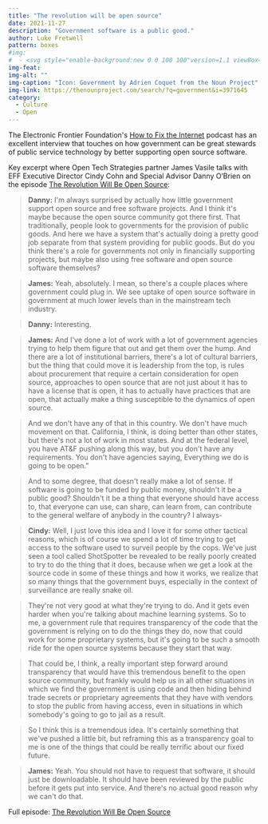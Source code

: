 ```yaml
---
title: "The revolution will be open source"
date: 2021-11-27
description: "Government software is a public good."
author: Luke Fretwell
pattern: boxes
#img: 
#  - <svg style="enable-background:new 0 0 100 100"version=1.1 viewBox="0 0 100 125"x=0px xml:space=preserve xmlns=http://www.w3.org/2000/svg xmlns:graph=http://ns.adobe.com/Graphs/1.0/ xmlns:i=http://ns.adobe.com/AdobeIllustrator/10.0/ xmlns:x=http://ns.adobe.com/Extensibility/1.0/ xmlns:xlink=http://www.w3.org/1999/xlink y=0px><switch><foreignObject height=1 requiredExtensions=http://ns.adobe.com/AdobeIllustrator/10.0/ width=1 x=0 y=0 /><g i:extraneous=self><path d="M74.9,86.1v-2.7c0-2.2-1.1-4.3-3-5.4l-3.2-2c-0.9-0.5-1.4-1.5-1.4-2.5v-3c0-3.5-2.9-6.4-6.4-6.4h-9.1v-7h22.4    c0.4,0,0.8-0.4,0.8-0.8v-2.6c0-0.4-0.4-0.8-0.8-0.8h-2.8V51c0-0.4-0.4-0.8-0.8-0.8H68v-14h2.5c0.4,0,0.8-0.4,0.8-0.8v-2.6    c0-0.4-0.4-0.8-0.8-0.8h-5.1c-0.3-7.7-6.2-13.9-13.8-14.7v-5.5c3-0.3,4.9,1.3,8.1,0.5c0.3-0.1,0.6-0.5,0.6-0.8c0-2,0-3.3,0-5.2    c0-0.5-0.4-0.9-0.9-0.8c-3,0.6-5-0.8-7.8-0.6V4.1c0-0.9-0.7-1.6-1.6-1.6c-0.9,0-1.6,0.7-1.6,1.6v13.2c-7.6,0.8-13.5,7-13.8,14.7    h-5.1c-0.4,0-0.8,0.4-0.8,0.8v2.6c0,0.4,0.4,0.8,0.8,0.8H32v14h-2.5c-0.4,0-0.8,0.4-0.8,0.8v1.9h-2.8c-0.4,0-0.8,0.4-0.8,0.8v2.6    c0,0.4,0.4,0.8,0.8,0.8h22.4v7h-9.1c-3.5,0-6.4,2.9-6.4,6.4v3c0,1-0.5,2-1.4,2.5l-3.2,2c-1.9,1.2-3,3.2-3,5.4v2.7    c-1.7,0.7-2.8,2.3-2.8,4.2c0,2.5,2,4.6,4.6,4.6c2.5,0,4.6-2,4.6-4.6c0-1.9-1.2-3.5-2.8-4.2v-2.7c0-1,0.5-2,1.4-2.5l3.2-2    c1.9-1.2,3-3.2,3-5.4v-3c0-1.6,1.3-2.9,2.9-2.9h9.1V75l-4.6,2.9c-1.9,1.2-3,3.2-3,5.4v5.4c-1.7,0.7-2.8,2.3-2.8,4.2    c0,2.5,2,4.6,4.6,4.6c2.5,0,4.6-2,4.6-4.6c0-1.9-1.2-3.5-2.8-4.2v-5.4c0-1,0.5-2,1.4-2.5L50,78l4.7,2.9c0.9,0.5,1.4,1.5,1.4,2.5    v5.3c-1.7,0.7-2.8,2.3-2.8,4.2c0,2.5,2,4.6,4.6,4.6c2.5,0,4.6-2,4.6-4.6c0-1.9-1.2-3.5-2.8-4.2v-5.3c0-2.2-1.2-4.3-3.1-5.5    L51.7,75v-7.5h9.1c1.6,0,2.9,1.3,2.9,2.9v3c0,2.2,1.1,4.3,3,5.4l3.2,2c0.9,0.5,1.4,1.5,1.4,2.5v2.7c-1.7,0.7-2.8,2.3-2.8,4.2    c0,2.5,2,4.6,4.6,4.6c2.5,0,4.6-2,4.6-4.6C77.7,88.4,76.5,86.7,74.9,86.1z M60.1,37.8c0-0.9,0.7-1.6,1.6-1.6s1.6,0.7,1.6,1.6v10.7    c0,0.9-0.7,1.6-1.6,1.6s-1.6-0.7-1.6-1.6V37.8z M52.3,37.8c0-0.9,0.7-1.6,1.6-1.6s1.6,0.7,1.6,1.6v10.7c0,0.9-0.7,1.6-1.6,1.6    s-1.6-0.7-1.6-1.6V37.8z M39.9,48.5c0,0.9-0.7,1.6-1.6,1.6s-1.6-0.7-1.6-1.6V37.8c0-0.9,0.7-1.6,1.6-1.6s1.6,0.7,1.6,1.6V48.5z     M47.7,48.5c0,0.9-0.7,1.6-1.6,1.6c-0.9,0-1.6-0.7-1.6-1.6V37.8c0-0.9,0.7-1.6,1.6-1.6c0.9,0,1.6,0.7,1.6,1.6V48.5z"/></g></switch>
img-feat: 
img-alt: ""
img-caption: "Icon: Government by Adrien Coquet from the Noun Project"
img-link: https://thenounproject.com/search/?q=government&i=3971645
category:
  - Culture
  - Open
---
```


The Electronic Frontier Foundation's [How to Fix the Internet](https://www.eff.org/how-to-fix-the-internet-podcast) podcast has an excellent interview that touches on how government can be great stewards of public service technology by better supporting open source software.

Key excerpt where Open Tech Strategies partner James Vasile talks with EFF Executive Director Cindy Cohn and Special Advisor Danny O’Brien on the episode [The Revolution Will Be Open Source](https://www.eff.org/deeplinks/2021/11/podcast-episode-revolution-will-be-open-source):

> **Danny:** I'm always surprised by actually how little government support open source and free software projects. And I think it's maybe because the open source community got there first. That traditionally, people look to governments for the provision of public goods. And here we have a system that's actually doing a pretty good job separate from that system providing for public goods. But do you think there's a role for governments not only in financially supporting projects, but maybe also using free software and open source software themselves?

> **James:** Yeah, absolutely. I mean, so there's a couple places where government could plug in. We see uptake of open source software in government at much lower levels than in the mainstream tech industry.

> **Danny:** Interesting.

> **James:** And I've done a lot of work with a lot of government agencies trying to help them figure that out and get them over the hump. And there are a lot of institutional barriers, there's a lot of cultural barriers, but the thing that could move it is leadership from the top, is rules about procurement that require a certain consideration for open source, approaches to open source that are not just about it has to have a license that is open, it has to actually have practices that are open, that actually make a thing susceptible to the dynamics of open source. 

> And we don't have any of that in this country. We don't have much movement on that. California, I think, is doing better than other states, but there's not a lot of work in most states. And at the federal level, you have AT&F pushing along this way, but you don't have any requirements. You don't have agencies saying, Everything we do is going to be open." 

> And to some degree, that doesn't really make a lot of sense. If software is going to be funded by public money, shouldn't it be a public good? Shouldn't it be a thing that everyone should have access to, that everyone can use, can share, can learn from, can contribute to the general welfare of anybody in the country? I always-

> **Cindy:** Well, I just love this idea and I love it for some other tactical reasons, which is of course we spend a lot of time trying to get access to the software used to surveil people by the cops. We've just seen a tool called ShotSpotter be revealed to be really poorly created to try to do the thing that it does, because when we get a look at the source code in some of these things and how it works, we realize that so many things that the government buys, especially in the context of surveillance are really snake oil. 

> They're not very good at what they're trying to do. And it gets even harder when you're talking about machine learning systems. So to me, a government rule that requires transparency of the code that the government is relying on to do the things they do, now that could work for some proprietary systems, but it's going to be such a smooth ride for the open source systems because they start that way.

> That could be, I think, a really important step forward around transparency that would have this tremendous benefit to the open source community, but frankly would help us in all other situations in which we find the government is using code and then hiding behind trade secrets or proprietary agreements that they have with vendors to stop the public from having access, even in situations in which somebody's going to go to jail as a result. 

> So I think this is a tremendous idea. It's certainly something that we've pushed a little bit, but reframing this as a transparency goal to me is one of the things that could be really terrific about our fixed future.

> **James:** Yeah. You should not have to request that software, it should just be downloadable. It should have been reviewed by the public before it gets put into service. And there's no actual good reason why we can't do that.

Full episode: [The Revolution Will Be Open Source](https://www.eff.org/deeplinks/2021/11/podcast-episode-revolution-will-be-open-source)
